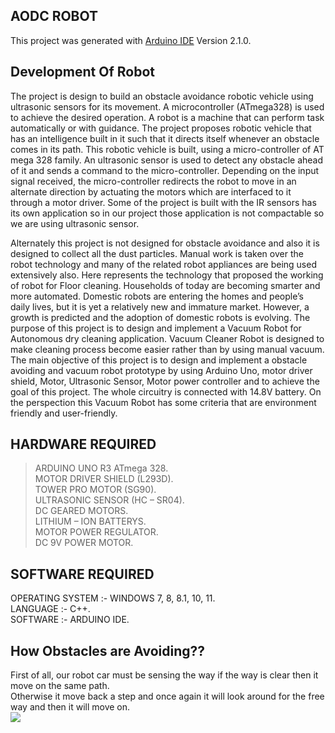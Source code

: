 ## AODC ROBOT 

This project was generated with [Arduino IDE](https://www.arduino.cc/en/software) Version 2.1.0.

## Development Of Robot
The project is design to build an obstacle avoidance robotic vehicle using ultrasonic sensors for its movement. A microcontroller (ATmega328) is used to achieve the desired operation. A robot is a machine that can perform task automatically or with guidance. The project proposes robotic vehicle that has an intelligence built in it such that it directs itself whenever an obstacle comes in its path. This robotic vehicle is built, using a micro-controller of AT mega 328 family. An ultrasonic sensor is used to detect any obstacle ahead of it and sends a command to the micro-controller. Depending on the input signal received, the micro-controller redirects the robot to move in an alternate direction by actuating the motors which are interfaced to it through a motor driver. Some of the project is built with the IR sensors has its own application so in our project those application is not compactable so we are using ultrasonic sensor.

Alternately this project is not designed for obstacle avoidance and also it is designed to collect all the dust particles. Manual work is taken over the robot technology and many of the related robot appliances are being used extensively also. Here represents the technology that proposed the working of robot for Floor cleaning. Households of today are becoming smarter and more automated. Domestic robots are entering the homes and people’s daily lives, but it is yet a relatively new and immature market. However, a growth is predicted and the adoption of domestic robots is evolving. The purpose of this project is to design and implement a Vacuum Robot for Autonomous dry cleaning application. Vacuum Cleaner Robot is designed to make cleaning process become easier rather than by using manual vacuum. The main objective of this project is to design and implement a obstacle avoiding and vacuum robot prototype by using Arduino Uno, motor driver shield, Motor, Ultrasonic Sensor, Motor power controller and to achieve the goal of this project. The whole circuitry is connected with 14.8V battery. On the perspection this Vacuum Robot has some criteria that are environment friendly and user-friendly.

## HARDWARE REQUIRED

> ARDUINO UNO R3 ATmega 328.                                                                                                              
> MOTOR DRIVER SHIELD  (L293D).                                                                                                           
> TOWER PRO MOTOR (SG90).                                                                                                                 
> ULTRASONIC SENSOR (HC – SR04).                                                                                                          
> DC GEARED MOTORS.                                                                                                                       
> LITHIUM – ION BATTERYS.                                                                                                                 
> MOTOR POWER REGULATOR.                                                                                                                  
> DC 9V POWER MOTOR.                                                                                                                                         
## SOFTWARE REQUIRED

OPERATING SYSTEM	:-  WINDOWS 7, 8, 8.1, 10, 11.                                                                                          
LANGUAGE			:-  C++.                                                                                                                    
SOFTWARE 			:-  ARDUINO IDE.                                                                                                            

## How Obstacles are Avoiding??

First of all, our robot car must be sensing the way if the way is clear then it move on the same path.                                    
Otherwise it move back a step and once again it will look around for the free way and then it will move on.                               
<img src="https://www.bjultrasonic.com/how-do-ultrasonic-sensors-work">
